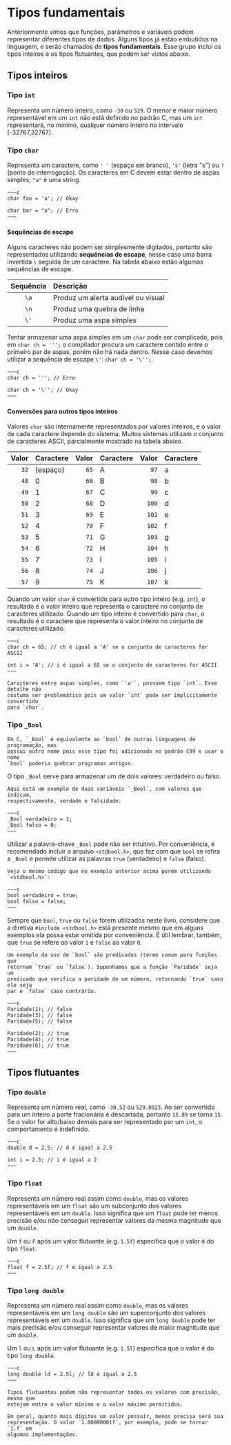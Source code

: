 # Tipos fundamentais

Anteriormente vimos que funções, parâmetros e variáveis podem representar
diferentes tipos de dados. Alguns tipos já estão embutidos na linguagem, e serão
chamados de **tipos fundamentais**. Esse grupo inclui os tipos inteiros e os
tipos flutuantes, que podem ser vistos abaixo.

## Tipos inteiros

### Tipo `int`

Representa um número inteiro, como `-30` ou `529`. O menor e maior número
representável em um `int` não está definido no padrão C, mas um `int`
representará, no mínimo, qualquer número inteiro no intervalo \[-32767,32767].

### Tipo `char`

Representa um caractere, como `' '` (espaço em branco), `'s'` (letra "s") ou `?`
(ponto de interrogação). Os caracteres em C devem estar dentro de aspas simples;
`"a"` é uma string.

```admonish example "Exemplo"
~~~c
char foo = 'a'; // Okay

char bar = "a"; // Erro
~~~
```

#### Sequências de escape

Alguns caracteres não podem ser simplesmente digitados, portanto são
representados utilizando **sequências de escape**, nesse caso uma barra
invertida `\` seguida de um caractere. Na tabela abaixo estão algumas sequências
de escape.

| Sequência | Descrição                          |
| :-------: | :--------------------------------- |
|   `\a`    | Produz um alerta audível ou visual |
|   `\n`    | Produz uma quebra de linha         |
|   `\'`    | Produz uma aspa simples            |

Tentar armazenar uma aspa simples em um `char` pode ser complicado, pois em
`char ch = ''';` o compilador procura um caractere contido entre o primeiro par
de aspas, porém não há nada dentro. Nesse caso devemos utilizar a sequência de
escape `\'`: `char ch = '\'';`.

```admonish example "Exemplo"
~~~c
char ch = '''; // Erro

char ch = '\''; // Okay
~~~
```

#### Conversões para outros tipos inteiros

Valores `char` são internamente representados por valores inteiros, e o valor de
cada caractere depende do sistema. Muitos sistemas utilizam o conjunto de
caracteres ASCII, parcialmente mostrado na tabela abaixo.

| Valor | Caractere | Valor | Caractere | Valor | Caractere |
| ----: | :-------- | ----: | :-------- | ----: | :-------- |
|  `32` | (espaço)  |  `65` | A         |  `97` | a         |
|  `48` | 0         |  `66` | B         |  `98` | b         |
|  `49` | 1         |  `67` | C         |  `99` | c         |
|  `50` | 2         |  `68` | D         | `100` | d         |
|  `51` | 3         |  `69` | E         | `101` | e         |
|  `52` | 4         |  `70` | F         | `102` | f         |
|  `53` | 5         |  `71` | G         | `103` | g         |
|  `54` | 6         |  `72` | H         | `104` | h         |
|  `55` | 7         |  `73` | I         | `105` | i         |
|  `56` | 8         |  `74` | J         | `106` | j         |
|  `57` | 9         |  `75` | K         | `107` | k         |

Quando um valor `char` é convertido para outro tipo inteiro (e.g. `int`), o
resultado é o valor inteiro que representa o caractere no conjunto de caracteres
utilizado. Quando um tipo inteiro é convertido para `char`, o resultado é o
caractere que representa o valor inteiro no conjunto de caracteres utilizado.

```admonish example "Exemplo"
~~~c
char ch = 65; // ch é igual a 'A' se o conjunto de caracteres for ASCII

int i = 'A'; // i é igual a 65 se o conjunto de caracteres for ASCII
~~~
```

```admonish warning "<code>'x'</code> é <code>char</code> mesmo?"
Caracteres entre aspas simples, como `'a'`, possuem tipo `int`. Esse detalhe não
costuma ser problemático pois um valor `int` pode ser implicitamente convertido
para `char`.
```

### Tipo `_Bool`

```admonish info "Por que <code>_Bool</code> e não <code>bool</code>?"
Em C, `_Bool` é equivalente ao `bool` de outras linguagens de programação, mas
possui outro nome pois esse tipo foi adicionado no padrão C99 e usar o nome
`bool` poderia quebrar programas antigos.
```

O tipo `_Bool` serve para armazenar um de dois valores: verdadeiro ou falso.

```admonish example "Exemplo"
Aqui está um exemplo de duas variáveis `_Bool`, com valores que indicam,
respectivamente, verdade e falsidade:

~~~c
_Bool verdadeiro = 1;
_Bool falso = 0;
~~~
```

Utilizar a palavra-chave `_Bool` pode não ser intuitivo. Por conveniência, é
recomendado incluir o arquivo `<stdbool.h>`, que faz com que `bool` se refira a
`_Bool` e permite utilizar as palavras `true` (verdadeiro) e `false` (falso).

```admonish example "Exemplo"
Veja o mesmo código que no exemplo anterior acima porém utilizando
`<stdbool.h>`:

~~~c
bool verdadeiro = true;
bool falso = false;
~~~
```

Sempre que `bool`, `true` ou `false` forem utilizados neste livro, considere que
a diretiva `#include <stdbool.h>` está presente mesmo que em alguns exemplos ela
possa estar omitida por conveniência. É útil lembrar, também, que `true` se
refere ao valor `1` e `false` ao valor `0`.

```admonish example "Onde um <code>bool</code> seria usado?"
Um exemplo do uso de `bool` são predicados (termo comum para funções que
retornam `true` ou `false`). Suponhamos que a função `Paridade` seja um
predicado que verifica a paridade de um número, retornando `true` caso ele seja
par e `false` caso contrário.

~~~c
Paridade(1); // false
Paridade(3); // false
Paridade(5); // false

Paridade(2); // true
Paridade(4); // true
Paridade(6); // true
~~~
```

## Tipos flutuantes

### Tipo `double`

Representa um número real, como `-30.52` ou `529.0023`. Ao ser convertido para
um inteiro a parte fracionária é descartada, portanto `15.89` se torna `15`. Se
o valor for alto/baixo demais para ser representado por um `int`, o
comportamento é indefinido.

```admonish example "Exemplo"
~~~c
double d = 2.5; // d é igual a 2.5

int i = 2.5; // i é igual a 2
~~~
```

### Tipo `float`

Representa um número real assim como `double`, mas os valores representáveis em
um `float` são um subconjunto dos valores representáveis em um `double`. Isso
significa que um `float` pode ter menos precisão e/ou não conseguir representar
valores da mesma magnitude que um `double`.

Um `f` ou `F` após um valor flutuante (e.g. `1.5f`) especifica que o valor é do
tipo `float`.

```admonish example "Exemplo"
~~~c
float f = 2.5f; // f é igual a 2.5
~~~
```

### Tipo `long double`

Representa um número real assim como `double`, mas os valores representáveis em
um `long double` são um superconjunto dos valores representáveis em um `double`.
Isso significa que um `long double` pode ter mais precisão e/ou conseguir
representar valores de maior magnitude que um `double`.

Um `l` ou `L` após um valor flutuante (e.g. `1.5l`) especifica que o valor é do
tipo `long double`.

```admonish example "Exemplo"
~~~c
long double ld = 2.5l; // ld é igual a 2.5
~~~
```

```admonish warning "Precisão de tipos flutuantes"
Tipos flutuantes podem não representar todos os valores com precisão, mesmo que
estejam entre o valor mínimo e o valor máximo permitidos.

Em geral, quanto mais dígitos um valor possuir, menos precisa será sua
representação. O valor `1.00000001f`, por exemplo, pode se tornar `1.f` em
algumas implementações.
```
